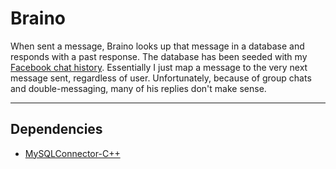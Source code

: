 # Braino
When sent a message, Braino looks up that message in a database and responds with a past response.
The database has been seeded with my [Facebook chat history](https://www.facebook.com/help/212802592074644?helpref=uf_permalink).
Essentially I just map a message to the very next message sent, regardless of user.
Unfortunately, because of group chats and double-messaging, many of his replies don't make sense.

---

## Dependencies
* [MySQLConnector-C++](http://dev.mysql.com/doc/connector-cpp/en/)